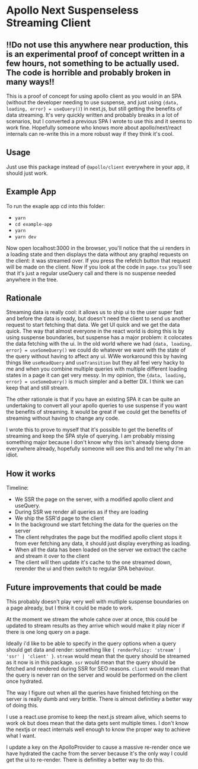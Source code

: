 # Apollo Next Suspenseless Streaming Client

## !!Do not use this anywhere near production, this is an experimental proof of concept written in a few hours, not something to be actually used. The code is horrible and probably broken in many ways!!

This is a proof of concept for using apollo client as you would in an SPA (without the developer needing to use suspense, and just using `{data, loading, error} = useQuery()`) in next.js, but still getting the benefits of data streaming. It's very quickly written and probably breaks in a lot of scenarios, but I converted a previous SPA I wrote to use this and it seems to work fine. Hopefully someone who knows more about apollo/next/react internals can re-write this in a more robust way if they think it's cool.

## Usage

Just use this package instead of `@apollo/client` everywhere in your app, it should just work.

## Example App

To run the exaple app cd into this folder:

- `yarn`
- `cd example-app`
- `yarn`
- `yarn dev`

Now open localhost:3000 in the browser, you'll notice that the ui renders in a loading state and then displays the data without any graphql requests on the client: it was streamed over. If you press the refetch button that request will be made on the client. Now if you look at the code in `page.tsx` you'll see that it's just a regular useQuery call and there is no suspense needed anywhere in the tree.

## Rationale

Streaming data is really cool: it allows us to ship ui to the user super fast and before the data is ready, but doesn't need the client to send us another request to start fetching that data. We get UI quick and we get the data quick. The way that almost everyone in the react world is doing this is by using suspense boundaries, but suspense has a major problem: it colocates the data fetching with the ui. In the old world where we had `{data, loading, error} = useSomeQuery()` we could do whatever we want with the state of the query without having to affect any ui. WWe workaround this by having things like `useReadQuery` and `useTransition` but they all feel very hacky to me and when you combine multiple queries with multiple different loading states in a page it can get very messy. In my opinion, the `{data, loading, error} = useSomeQuery()` is much simpler and a better DX. I think we can keep that and still stream.

The other rationale is that if you have an existing SPA it can be quite an undertaking to convert all your apollo queries to use suspense if you want the benefits of streaming. It would be great if we could get the benefits of streaming without having to change any code.

I wrote this to prove to myself that it's possible to get the benefits of streaming and keep the SPA style of querying. I am probably missing something major because I don't know why this isn't already bieng done everywhere already, hopefully someone will see this and tell me why I'm an idiot.

## How it works

Timeline:

- We SSR the page on the server, with a modified apollo client and useQuery.
- During SSR we render all queries as if they are loading
- We ship the SSR'd page to the client
- In the background we start fetching the data for the queries on the server
- The client rehydrates the page but the modified apollo client stops it from ever fetching any data, it should just display everything as loading.
- When all the data has been loaded on the server we extract the cache and stream it over to the client
- The client will then update it's cache to the one streamed down, rerender the ui and then switch to regular SPA behaviour.

## Future improvements that could be made

This probably doesn't play very well with mutliple suspense boundaries on a page already, but I think it could be made to work.

At the moment we stream the whole cahce over at once, this could be updated to stream results as they arrive which would make it play nicer if there is one long query on a page.

Ideally i'd like to be able to specify in the query options when a query should get data and render: something like `{ renderPolicy: 'stream' | 'ssr' | 'client' }`. `stream` would mean that the query should be streamed as it now is in this package. `ssr` would mean that the query should be fetched and rendered during SSR for SEO reasons. `client` would mean that the query is never ran on the server and would be performed on the client once hydrated.

The way I figure out when all the queries have finished fetching on the server is really dumb and very brittle. There is almost definitley a better way of doing this.

I use a react.use promise to keep the next.js stream alive, which seems to work ok but does mean that the data gets sent multiple times. I don't know the nextjs or react internals well enough to know the proper way to achieve what I want.

I update a key on the ApolloProvider to cause a massive re-render once we have hydrated the cache from the server because it's the only way I could get the ui to re-render. There is definitley a better way to do this.
